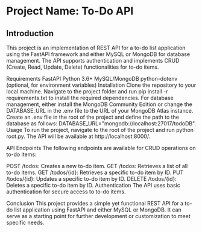 <h1><b>Project Name: To-Do API</b></h1>

<h2><b>Introduction</b></h2>
This project is an implementation of REST API for a to-do list application using the FastAPI framework and either MySQL or MongoDB for database management. The API supports authentication and implements CRUD (Create, Read, Update, Delete) functionalities for to-do items.

Requirements
FastAPI
Python 3.6+
MySQL/MongoDB
python-dotenv (optional, for environment variables)
Installation
Clone the repository to your local machine.
Navigate to the project folder and run pip install -r requirements.txt to install the required dependencies.
For database management, either install the MongoDB Community Edition or change the DATABASE_URL in the .env file to the URL of your MongoDB Atlas instance.
Create an .env file in the root of the project and define the path to the database as follows: DATABASE_URL="mongodb://localhost:27017/todoDB".
Usage
To run the project, navigate to the root of the project and run python root.py. The API will be available at http://localhost:8000/.

API Endpoints
The following endpoints are available for CRUD operations on to-do items:

POST /todos: Creates a new to-do item.
GET /todos: Retrieves a list of all to-do items.
GET /todos/{id}: Retrieves a specific to-do item by ID.
PUT /todos/{id}: Updates a specific to-do item by ID.
DELETE /todos/{id}: Deletes a specific to-do item by ID.
Authentication
The API uses basic authentication for secure access to to-do items.

Conclusion
This project provides a simple yet functional REST API for a to-do list application using FastAPI and either MySQL or MongoDB. It can serve as a starting point for further development or customization to meet specific needs.



